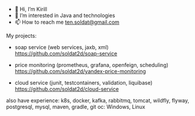 - 👋 Hi, I’m Kirill
- 👀 I’m interested in Java and technologies
- 📫 How to reach me ten.soldat@gmail.com

My projects:

- soap service (web services, jaxb, xml)
https://github.com/soldat2d/soap-service

- price monitoring (prometheus, grafana, openfeign, scheduling)
https://github.com/soldat2d/yandex-price-monitoring

- cloud service (junit, testcontainers, validation, liquibase)
https://github.com/soldat2d/cloud-service

also have experience: k8s, docker, kafka, rabbitmq, tomcat, wildfly, flyway, postgresql, mysql, maven, gradle, git
ос: Windows, Linux
